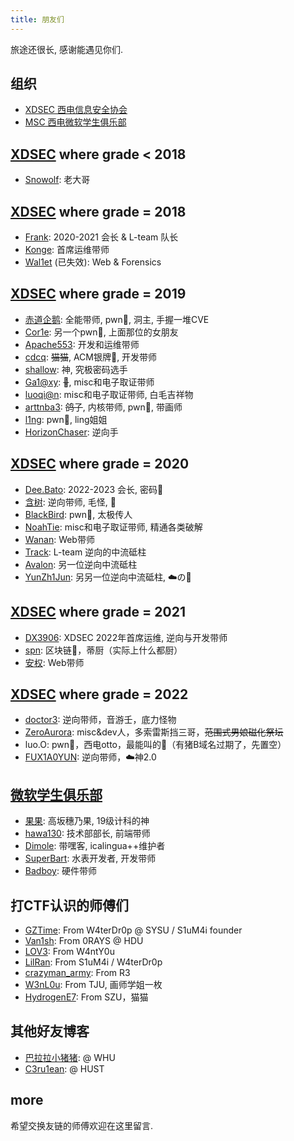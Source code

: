 ```yaml
---
title: 朋友们
---
```


旅途还很长, 感谢能遇见你们.

## 组织

- [XDSEC 西电信息安全协会](https://www.xdsec.org/)
- [MSC 西电微软学生俱乐部](https://xdmsc.club/)

## [XDSEC](https://www.xdsec.org) where grade < 2018

- [Snowolf](https://snowolf0620.xyz): 老大哥

## [XDSEC](https://www.xdsec.org) where grade = 2018

- [Frank](https://blog.frankli.site/): 2020-2021 会长 & L-team 队长
- [Konge](https://blog.konge.pw/): 首席运维带师
- [Wal1et](http://39.105.105.208/) (已失效): Web & Forensics

## [XDSEC](https://www.xdsec.org) where grade = 2019

- [赤道企鹅](https://eqqie.cn/): 全能带师, pwn👴, 洞主, 手握一堆CVE
- [Cor1e](https://cor1e.cn/): 另一个pwn👴, 上面那位的女朋友
- [Apache553](https://blog.apache553.com/): 开发和运维带师
- [cdcq](https://cdcq.github.io/): ~~猫猫~~, ACM银牌👴, 开发带师
- [shallow](https://shal10w.github.io/): 神, 究极密码选手
- [Ga1@xy](http://www.ga1axy.top): ~~🐏~~, misc和电子取证带师
- [luoqi@n](https://luoq1an.github.io/): misc和电子取证带师, 白毛吉祥物
- [arttnba3](https://arttnba3.cn/): ~~鸽子~~, 内核带师, pwn👴, 带画师
- [l1ng](https://ll1ng.github.io/): pwn👴, ling姐姐
- [HorizonChaser](https://horizonchaser.github.io/): 逆向手

## [XDSEC](https://www.xdsec.org) where grade = 2020

- [Dee.Bato](https://www.d33b4t0.com/): 2022-2023 会长, 密码👴
- [含树](https://innerspace-hs.github.io/): 逆向带师, 毛怪, 🌲
- [BlackBird](https://blackbird-bb.github.io/): pwn👴, 太极传人
- [NoahTie](https://noahtie.github.io/): misc和电子取证带师, 精通各类破解
- [Wanan](https://blog.wanan.world/): Web带师
- [Track](https://blog.trackonyou.top/): L-team 逆向的中流砥柱
- [Avalon](https://www.4va10n.top/): 另一位逆向中流砥柱
- [YunZh1Jun](https://www.yunzh1jun.com/): 另另一位逆向中流砥柱, ☁️の🍄

## [XDSEC](https://www.xdsec.org) where grade = 2021

- [DX3906](https://blog.dx39061.top/): XDSEC 2022年首席运维, 逆向与开发带师
- [spn](https://mirror.xyz/0x003A594540b8a29A74773E29A71E51fE448dfD89): 区块链👴，蒂厨（实际上什么都厨）
- [安权](https://anoquan.cn): Web带师

## [XDSEC](https://www.xdsec.org) where grade = 2022

- [doctor3](https://blog.doctor3.net/): 逆向带师，音游壬，底力怪物
- [ZeroAurora](https://hymint.space/): misc&dev人，多索雷斯挡三哥，~~范围式男娘磁化祭坛~~
- luo.O: pwn👴，西电otto，最能叫的🐶（有猪B域名过期了，先置空）
- [FUX1A0YUN](https://fux1a0yun.github.io): 逆向带师，☁️神2.0

## [微软学生俱乐部](https://xdmsc.club)

- [果果](https://honoka.tech/): 高坂穗乃果, 19级计科的神
- [hawa130](https://hawa130.com/): 技术部部长, 前端带师
- [Dimole](https://blog.dml.ink/): 带嘿客, icalingua++维护者
- [SuperBart](https://www.superbart.xyz/): 水表开发者, 开发带师
- [Badboy](https://badboy2002.xyz/): 硬件带师

## 打CTF认识的师傅们

- [GZTime](https://blog.gztime.cc/): From W4terDr0p @ SYSU / S1uM4i founder
- [Van1sh](https://jayxv.github.io/): From 0RAYS @ HDU
- [LOV3](https://lov2.netlify.app/): From W4ntY0u
- [LilRan](https://blog.xinshi.fun/): From S1uM4i / W4terDr0p
- [crazyman_army](https://crazymanarmy.github.io/): From R3
- [W3nL0u](https://xyy9233.github.io/): From TJU, 画师学姐一枚
- [HydrogenE7](https://www.hz2016.com/): From SZU，猫猫

## 其他好友博客

- [巴拉拉小猪猪](https://liuxiaozhu01.github.io/): @ WHU
- [C3ru1ean](https://c3ru1ean.github.io/): @ HUST

## more

希望交换友链的师傅欢迎在这里留言.
